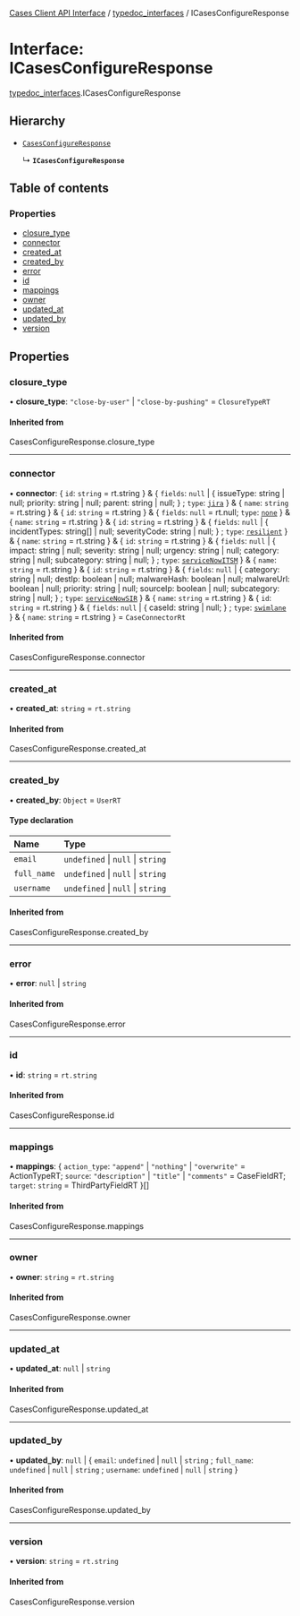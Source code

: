 [Cases Client API Interface](../README.md) / [typedoc\_interfaces](../modules/typedoc_interfaces.md) / ICasesConfigureResponse

# Interface: ICasesConfigureResponse

[typedoc_interfaces](../modules/typedoc_interfaces.md).ICasesConfigureResponse

## Hierarchy

- [`CasesConfigureResponse`](../modules/typedoc_interfaces.__internalNamespace.md#casesconfigureresponse)

  ↳ **`ICasesConfigureResponse`**

## Table of contents

### Properties

- [closure\_type](typedoc_interfaces.ICasesConfigureResponse.md#closure_type)
- [connector](typedoc_interfaces.ICasesConfigureResponse.md#connector)
- [created\_at](typedoc_interfaces.ICasesConfigureResponse.md#created_at)
- [created\_by](typedoc_interfaces.ICasesConfigureResponse.md#created_by)
- [error](typedoc_interfaces.ICasesConfigureResponse.md#error)
- [id](typedoc_interfaces.ICasesConfigureResponse.md#id)
- [mappings](typedoc_interfaces.ICasesConfigureResponse.md#mappings)
- [owner](typedoc_interfaces.ICasesConfigureResponse.md#owner)
- [updated\_at](typedoc_interfaces.ICasesConfigureResponse.md#updated_at)
- [updated\_by](typedoc_interfaces.ICasesConfigureResponse.md#updated_by)
- [version](typedoc_interfaces.ICasesConfigureResponse.md#version)

## Properties

### closure\_type

• **closure\_type**: ``"close-by-user"`` \| ``"close-by-pushing"`` = `ClosureTypeRT`

#### Inherited from

CasesConfigureResponse.closure\_type

___

### connector

• **connector**: { `id`: `string` = rt.string } & { `fields`: ``null`` \| { issueType: string \| null; priority: string \| null; parent: string \| null; } ; `type`: [`jira`](../modules/client.__internalNamespace.md#jira)  } & { `name`: `string` = rt.string } & { `id`: `string` = rt.string } & { `fields`: ``null`` = rt.null; `type`: [`none`](../modules/client.__internalNamespace.md#none)  } & { `name`: `string` = rt.string } & { `id`: `string` = rt.string } & { `fields`: ``null`` \| { incidentTypes: string[] \| null; severityCode: string \| null; } ; `type`: [`resilient`](../modules/client.__internalNamespace.md#resilient)  } & { `name`: `string` = rt.string } & { `id`: `string` = rt.string } & { `fields`: ``null`` \| { impact: string \| null; severity: string \| null; urgency: string \| null; category: string \| null; subcategory: string \| null; } ; `type`: [`serviceNowITSM`](../modules/client.__internalNamespace.md#servicenowitsm)  } & { `name`: `string` = rt.string } & { `id`: `string` = rt.string } & { `fields`: ``null`` \| { category: string \| null; destIp: boolean \| null; malwareHash: boolean \| null; malwareUrl: boolean \| null; priority: string \| null; sourceIp: boolean \| null; subcategory: string \| null; } ; `type`: [`serviceNowSIR`](../modules/client.__internalNamespace.md#servicenowsir)  } & { `name`: `string` = rt.string } & { `id`: `string` = rt.string } & { `fields`: ``null`` \| { caseId: string \| null; } ; `type`: [`swimlane`](../modules/client.__internalNamespace.md#swimlane)  } & { `name`: `string` = rt.string } = `CaseConnectorRt`

#### Inherited from

CasesConfigureResponse.connector

___

### created\_at

• **created\_at**: `string` = `rt.string`

#### Inherited from

CasesConfigureResponse.created\_at

___

### created\_by

• **created\_by**: `Object` = `UserRT`

#### Type declaration

| Name | Type |
| :------ | :------ |
| `email` | `undefined` \| ``null`` \| `string` |
| `full_name` | `undefined` \| ``null`` \| `string` |
| `username` | `undefined` \| ``null`` \| `string` |

#### Inherited from

CasesConfigureResponse.created\_by

___

### error

• **error**: ``null`` \| `string`

#### Inherited from

CasesConfigureResponse.error

___

### id

• **id**: `string` = `rt.string`

#### Inherited from

CasesConfigureResponse.id

___

### mappings

• **mappings**: { `action_type`: ``"append"`` \| ``"nothing"`` \| ``"overwrite"`` = ActionTypeRT; `source`: ``"description"`` \| ``"title"`` \| ``"comments"`` = CaseFieldRT; `target`: `string` = ThirdPartyFieldRT }[]

#### Inherited from

CasesConfigureResponse.mappings

___

### owner

• **owner**: `string` = `rt.string`

#### Inherited from

CasesConfigureResponse.owner

___

### updated\_at

• **updated\_at**: ``null`` \| `string`

#### Inherited from

CasesConfigureResponse.updated\_at

___

### updated\_by

• **updated\_by**: ``null`` \| { `email`: `undefined` \| ``null`` \| `string` ; `full_name`: `undefined` \| ``null`` \| `string` ; `username`: `undefined` \| ``null`` \| `string`  }

#### Inherited from

CasesConfigureResponse.updated\_by

___

### version

• **version**: `string` = `rt.string`

#### Inherited from

CasesConfigureResponse.version

